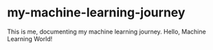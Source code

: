 # my-machine-learning-journey
This is me, documenting my machine learning journey. Hello, Machine Learning World!
